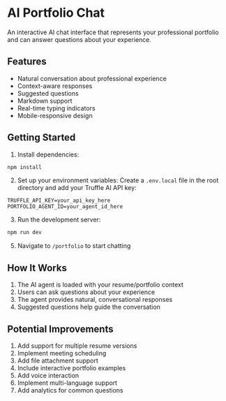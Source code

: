 # AI Portfolio Chat

An interactive AI chat interface that represents your professional portfolio and can answer questions about your experience.

## Features

- Natural conversation about professional experience
- Context-aware responses
- Suggested questions
- Markdown support
- Real-time typing indicators
- Mobile-responsive design

## Getting Started

1. Install dependencies:
```bash
npm install
```

2. Set up your environment variables:
Create a `.env.local` file in the root directory and add your Truffle AI API key:
```
TRUFFLE_API_KEY=your_api_key_here
PORTFOLIO_AGENT_ID=your_agent_id_here
```

3. Run the development server:
```bash
npm run dev
```

5. Navigate to `/portfolio` to start chatting

## How It Works

1. The AI agent is loaded with your resume/portfolio context
2. Users can ask questions about your experience
3. The agent provides natural, conversational responses
4. Suggested questions help guide the conversation

## Potential Improvements

1. Add support for multiple resume versions
2. Implement meeting scheduling
3. Add file attachment support
4. Include interactive portfolio examples
5. Add voice interaction
6. Implement multi-language support
7. Add analytics for common questions
